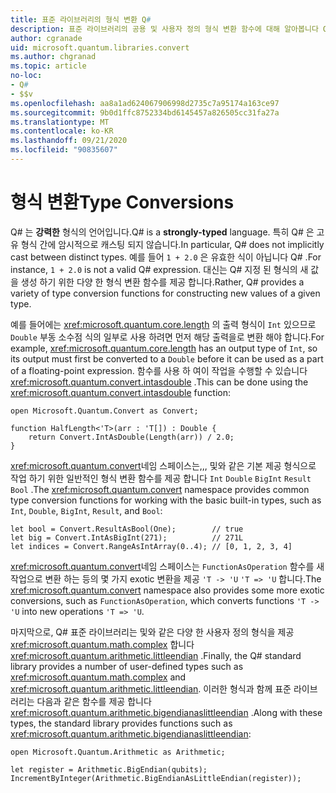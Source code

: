 ```yaml
---
title: 표준 라이브러리의 형식 변환 Q#
description: 표준 라이브러리의 공용 및 사용자 정의 형식 변환 함수에 대해 알아봅니다 Q# .
author: cgranade
uid: microsoft.quantum.libraries.convert
ms.author: chgranad
ms.topic: article
no-loc:
- Q#
- $$v
ms.openlocfilehash: aa8a1ad624067906998d2735c7a95174a163ce97
ms.sourcegitcommit: 9b0d1ffc8752334bd6145457a826505cc31fa27a
ms.translationtype: MT
ms.contentlocale: ko-KR
ms.lasthandoff: 09/21/2020
ms.locfileid: "90835607"
---
```

# <a name="type-conversions"></a><span data-ttu-id="61e05-103">형식 변환</span><span class="sxs-lookup"><span data-stu-id="61e05-103">Type Conversions</span></span> #

<span data-ttu-id="61e05-104">Q# 는 **강력한** 형식의 언어입니다.</span><span class="sxs-lookup"><span data-stu-id="61e05-104">Q# is a **strongly-typed** language.</span></span>
<span data-ttu-id="61e05-105">특히 Q# 은 고유 형식 간에 암시적으로 캐스팅 되지 않습니다.</span><span class="sxs-lookup"><span data-stu-id="61e05-105">In particular, Q# does not implicitly cast between distinct types.</span></span> <span data-ttu-id="61e05-106">예를 들어 `1 + 2.0` 은 유효한 식이 아닙니다 Q# .</span><span class="sxs-lookup"><span data-stu-id="61e05-106">For instance, `1 + 2.0` is not a valid Q# expression.</span></span>
<span data-ttu-id="61e05-107">대신는 Q# 지정 된 형식의 새 값을 생성 하기 위한 다양 한 형식 변환 함수를 제공 합니다.</span><span class="sxs-lookup"><span data-stu-id="61e05-107">Rather, Q# provides a variety of type conversion functions for constructing new values of a given type.</span></span>

<span data-ttu-id="61e05-108">예를 들어에는 <xref:microsoft.quantum.core.length> 의 출력 형식이 `Int` 있으므로 `Double` 부동 소수점 식의 일부로 사용 하려면 먼저 해당 출력을로 변환 해야 합니다.</span><span class="sxs-lookup"><span data-stu-id="61e05-108">For example, <xref:microsoft.quantum.core.length> has an output type of `Int`, so its output must first be converted to a `Double` before it can be used as a part of a floating-point expression.</span></span>
<span data-ttu-id="61e05-109">함수를 사용 하 여이 작업을 수행할 수 있습니다 <xref:microsoft.quantum.convert.intasdouble> .</span><span class="sxs-lookup"><span data-stu-id="61e05-109">This can be done using the <xref:microsoft.quantum.convert.intasdouble> function:</span></span>

```qsharp
open Microsoft.Quantum.Convert as Convert;

function HalfLength<'T>(arr : 'T[]) : Double {
    return Convert.IntAsDouble(Length(arr)) / 2.0;
}
```

<span data-ttu-id="61e05-110"><xref:microsoft.quantum.convert>네임 스페이스는,,, 및와 같은 기본 제공 형식으로 작업 하기 위한 일반적인 형식 변환 함수를 제공 합니다 `Int` `Double` `BigInt` `Result` `Bool` .</span><span class="sxs-lookup"><span data-stu-id="61e05-110">The <xref:microsoft.quantum.convert> namespace provides common type conversion functions for working with the basic built-in types, such as `Int`, `Double`, `BigInt`, `Result`, and `Bool`:</span></span>

```qsharp
let bool = Convert.ResultAsBool(One);        // true
let big = Convert.IntAsBigInt(271);          // 271L
let indices = Convert.RangeAsIntArray(0..4); // [0, 1, 2, 3, 4]
```

<span data-ttu-id="61e05-111"><xref:microsoft.quantum.convert>네임 스페이스는 `FunctionAsOperation` 함수를 새 작업으로 변환 하는 등의 몇 가지 exotic 변환을 제공 `'T -> 'U` `'T => 'U` 합니다.</span><span class="sxs-lookup"><span data-stu-id="61e05-111">The <xref:microsoft.quantum.convert> namespace also provides some more exotic conversions, such as `FunctionAsOperation`, which converts functions `'T -> 'U` into new operations `'T => 'U`.</span></span>

<span data-ttu-id="61e05-112">마지막으로, Q# 표준 라이브러리는 및와 같은 다양 한 사용자 정의 형식을 제공 <xref:microsoft.quantum.math.complex> 합니다 <xref:microsoft.quantum.arithmetic.littleendian> .</span><span class="sxs-lookup"><span data-stu-id="61e05-112">Finally, the Q# standard library provides a number of user-defined types such as <xref:microsoft.quantum.math.complex> and <xref:microsoft.quantum.arithmetic.littleendian>.</span></span>
<span data-ttu-id="61e05-113">이러한 형식과 함께 표준 라이브러리는 다음과 같은 함수를 제공 합니다 <xref:microsoft.quantum.arithmetic.bigendianaslittleendian> .</span><span class="sxs-lookup"><span data-stu-id="61e05-113">Along with these types, the standard library provides functions such as <xref:microsoft.quantum.arithmetic.bigendianaslittleendian>:</span></span>

```Q#
open Microsoft.Quantum.Arithmetic as Arithmetic;

let register = Arithmetic.BigEndian(qubits);
IncrementByInteger(Arithmetic.BigEndianAsLittleEndian(register));
```
